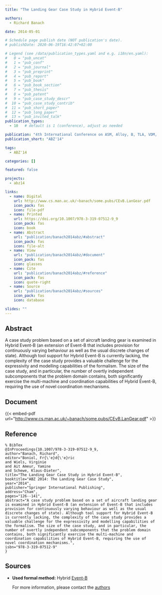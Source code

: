 ```yaml
---
title: "The Landing Gear Case Study in Hybrid Event-B"

authors:
  - Richard Banach

date: 2014-05-01

# Schedule page publish date (NOT publication's date).
# publishDate: 2020-06-19T16:42:07+02:00

# Legend (see /data/publication_types.yaml and e.g. i18n/en.yaml): 
#   0 = "pub_uncat"
#   1 = "pub_conf"
#   2 = "pub_journal"
#   3 = "pub_preprint"
#   4 = "pub_report"
#   5 = "pub_book"
#   6 = "pub_book_section"
#   7 = "pub_thesis"
#   8 = "pub_patent"
#   9 = "pub_case_study_descr"
#  10 = "pub_case_study_contrib"
#  11 = "pub_short_paper"
#  12 = "pub_long_paper"
#  13 = "pub_invited_talk"
publication_types:
  - 10   # default is 1 (conference), adjust as needed

publication: "4th International Conference on ASM, Alloy, B, TLA, VDM, and Z (ABZ'14)"
publication_short: "ABZ'14"

tags:
  - ABZ'14

categories: []

featured: false

projects:
  - abz14

links:
  - name: Digital
    url: http://www.cs.man.ac.uk/~banach/some.pubs/CEvB.LanGear.pdf
    icon_pack: fas
    icon: file-pdf
  - name: Printed
    url: https://doi.org/10.1007/978-3-319-07512-9_9
    icon_pack: fas
    icon: book
  - name: Abstract
    url: "publication/banach2014abz/#abstract"
    icon_pack: fas
    icon: file-alt
  - name: View
    url: "publication/banach2014abz/#document"
    icon_pack: fas
    icon: glasses
  - name: Cite
    url: "publication/banach2014abz/#reference"
    icon_pack: fas
    icon: quote-right
  - name: Source
    url: "publication/banach2014abz/#sources"
    icon_pack: fas
    icon: database

slides: ""
---
```


## Abstract

A case study problem based on a set of aircraft landing gear is examined in Hybrid Event-B (an extension of Event-B that includes provision for continuously varying behaviour as well as the usual discrete changes of state). Although tool support for Hybrid Event-B is currently lacking, the complexity of the case study provides a valuable challenge for the expressivity and modelling capabilities of the formalism. The size of the case study, and in particular, the number of overtly independent subcomponents that the problem domain contains, both significantly exercise the multi-machine and coordination capabilities of Hybrid Event-B, requiring the use of novel coordination mechanisms.

## Document

{{< embed-pdf url="http://www.cs.man.ac.uk/~banach/some.pubs/CEvB.LanGear.pdf" >}}

## Reference

```
% BibTex
@InProceedings{10.1007/978-3-319-07512-9_9,
author="Banach, Richard",
editor="Boniol, Fr{\'e}d{\'e}ric
and Wiels, Virginie
and Ait Ameur, Yamine
and Schewe, Klaus-Dieter",
title="The Landing Gear Case Study in Hybrid Event-B",
booktitle="ABZ 2014: The Landing Gear Case Study",
year="2014",
publisher="Springer International Publishing",
address="Cham",
pages="126--141",
abstract="A case study problem based on a set of aircraft landing gear is examined in Hybrid Event-B (an extension of Event-B that includes provision for continuously varying behaviour as well as the usual discrete changes of state). Although tool support for Hybrid Event-B is currently lacking, the complexity of the case study provides a valuable challenge for the expressivity and modelling capabilities of the formalism. The size of the case study, and in particular, the number of overtly independent subcomponents that the problem domain contains, both significantly exercise the multi-machine and coordination capabilities of Hybrid Event-B, requiring the use of novel coordination mechanisms.",
isbn="978-3-319-07512-9"
}
```

## Sources

- **Used formal method:**
  Hybrid [Event-B](/method/event-b)

  For more information, please contact the <a href ="mailto:banach@cs.man.ac.uk">authors</a>
